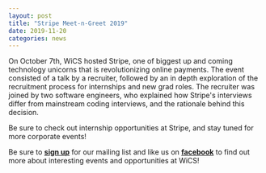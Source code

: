 ```yaml
---
layout: post
title: "Stripe Meet-n-Greet 2019"
date: 2019-11-20
categories: news
---
```




On October 7th, WiCS hosted Stripe, one of biggest up and coming technology unicorns that is revolutionizing online payments. The event consisted of a talk by a recruiter, followed by an in depth exploration of the recruitment process for internships and new grad roles. The recruiter was joined by two software engineers, who explained how Stripe's interviews differ from mainstream coding interviews, and the rationale behind this decision.

Be sure to check out internship opportunities at Stripe, and stay tuned for more corporate events!

Be sure to [**sign up**][mailinglist] for our mailing list and like us on [**facebook**][facebook] to find out more about interesting events and opportunities at WiCS! 

[mailinglist]: http://columbia.us9.list-manage.com/subscribe?u=4c6a1c710f8ab9cce10272368&id=593b5faa43
[facebook]:https://www.facebook.com/CUWICS
